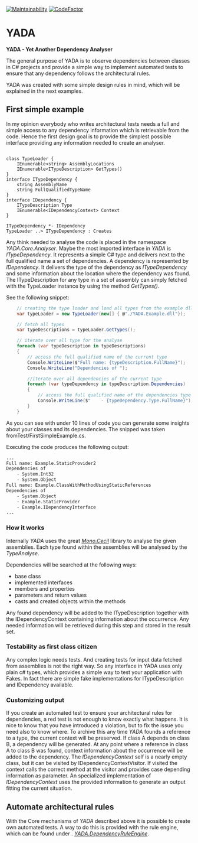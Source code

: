 [![Maintainability](https://api.codeclimate.com/v1/badges/113627dff37e739515de/maintainability)](https://codeclimate.com/github/LutzBoeckelmann/YADA/maintainability)
[![CodeFactor](https://www.codefactor.io/repository/github/lutzboeckelmann/yada/badge)](https://www.codefactor.io/repository/github/lutzboeckelmann/yada)

# YADA 

**YADA - Yet Another Dependency Analyser**

The general purpose of YADA is to observe dependencies between classes in C# projects and
provide a simple way to implement automated tests to ensure that any dependency follows the architectural rules.

YADA was created with some simple design rules in mind, which will be explained in the next examples.

## First simple example

In my opinion everybody who writes architectural tests needs a full and simple access to any dependency information which is retrievable from the code. Hence the first design goal is to provide the simplest possible interface providing any information needed to create an analyser.

```plantuml

class TypeLoader {
    IEnumerable<string> AssemblyLocations
    IEnumerable<ITypeDescription> GetTypes()
}
interface ITypeDependency {
    string AssemblyName
    string FullQualifiedTypeName
}
interface IDependency {
    ITypeDescription Type
    IEnumerable<IDependencyContext> Context
}

ITypeDependency *- IDependency
TypeLoader ..> ITypeDependency : Creates 

```

Any think needed to analyse the code is placed in the namespace *YADA.Core.Analyser*. Maybe the most imported interface in *YADA* is *ITypeDependency*. It represents a simple C# type and delivers next to the full qualified name a set of dependencies. A dependency is represented by *IDependency*. It delivers the type of the dependency as *ITypeDependency* and some information about the location where the dependency was found.
The ITypeDescription for any type in a set of assembly can simply fetched with the TypeLoader instance by using the method *GetTypes()*.

See the following snippet:

```csharp
    // creating the type loader and load all types from the example dll
    var typeLoader = new TypeLoader(new[] { @"./YADA.Example.dll"});

    // fetch all types 
    var typeDescriptions = typeLoader.GetTypes();

    // iterate over all type for the analyse 
    foreach (var typeDescription in typeDescriptions)
    {
        // access the full qualified name of the current type
        Console.WriteLine($"Full name: {typeDescription.FullName}");
        Console.WriteLine("Dependencies of ");

        //iterate over all dependencies of the current type
        foreach (var typeDependency in typeDescription.Dependencies)
        {
            // access the full qualified name of the dependencies type
            Console.WriteLine($"    - {typeDependency.Type.FullName}");
        }
    }
```
As you can see with under 10 lines of code you can generate some insights about your classes and its dependencies. The snipped was taken fromTest/FirstSimpleExample.cs.

Executing the code produces the following output:
```bash
...
Full name: Example.StaticProvider2
Dependencies of 
    - System.Int32
    - System.Object
Full name: Example.ClassWithMethodUsingStaticReferences
Dependencies of 
    - System.Object
    - Example.StaticProvider
    - Example.IDependencyInterface
...
```

### How it works

Internally *YADA* uses the great [*Mono.Cecil*](https://www.mono-project.com/docs/tools+libraries/libraries/Mono.Cecil/) library to analyse the given assemblies. Each type found within the assemblies will be analysed by the *TypeAnalyse*.

Dependencies will be searched at the following ways:

* base class
* implemented interfaces
* members and properties
* parameters and return values 
* casts and created objects within the methods
  
Any found dependency will be added to the ITypeDescription together with the IDependencyContext containing information about the occurrence. Any needed information will be retrieved during this step and stored in the result set.

### Testability as first class citizen

Any complex logic needs tests. And creating tests for input data fetched from assemblies is not the right way. So any interface in YADA uses only plain c# types, which provides a simple way to test your application with Fakes. In fact there are simple fake implementations for ITypeDescription and IDependency available.

### Customizing output

If you create an automated test to ensure your architectural rules for dependencies, a red test is not enough to know exactly what happens. It is nice to know that you have introduced a violation, but to fix the issue you need also to know where. To archive this any time *YADA* founds a reference to a type, the current context will be preserved.
If class A depends on class B, a dependency will be generated. At any point where a reference in class A to class B was found, context information about the occurrence will be added to the dependency.
The *IDependencyContext* self is a nearly empty class, but it can be visited by IDependencyContextVisitor. If visited the context calls the correct method at the visitor and provides case depending information as parameter. An specialized implementation of *IDependencyContext* uses the provided information to generate an output fitting the current situation.

## Automate architectural rules

With the Core mechanisms of *YADA* described above it is possible to create own automated tests. A way to do this is provided with the rule engine, which can be found under . [*YADA.DependencyRuleEngine*](./core/DependencyRuleEngine/Readme.md).

